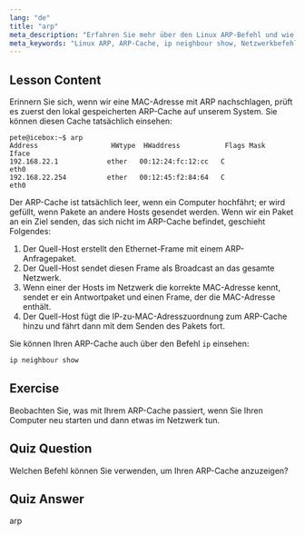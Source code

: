 ```yaml
---
lang: "de"
title: "arp"
meta_description: "Erfahren Sie mehr über den Linux ARP-Befehl und wie Sie Ihren ARP-Cache anzeigen können. Verstehen Sie die Rolle von ARP in der Netzwerkkommunikation. Ein Leitfaden für Anfänger zu ARP."
meta_keywords: "Linux ARP, ARP-Cache, ip neighbour show, Netzwerkbefehle, Linux-Netzwerk, Linux für Anfänger, Linux-Tutorial"
---
```


## Lesson Content

Erinnern Sie sich, wenn wir eine MAC-Adresse mit ARP nachschlagen, prüft es zuerst den lokal gespeicherten ARP-Cache auf unserem System. Sie können diesen Cache tatsächlich einsehen:

```
pete@icebox:~$ arp
Address                  HWtype  HWaddress           Flags Mask            Iface
192.168.22.1            ether   00:12:24:fc:12:cc   C                     eth0
192.168.22.254          ether   00:12:45:f2:84:64   C                     eth0
```

Der ARP-Cache ist tatsächlich leer, wenn ein Computer hochfährt; er wird gefüllt, wenn Pakete an andere Hosts gesendet werden. Wenn wir ein Paket an ein Ziel senden, das sich nicht im ARP-Cache befindet, geschieht Folgendes:

1. Der Quell-Host erstellt den Ethernet-Frame mit einem ARP-Anfragepaket.
2. Der Quell-Host sendet diesen Frame als Broadcast an das gesamte Netzwerk.
3. Wenn einer der Hosts im Netzwerk die korrekte MAC-Adresse kennt, sendet er ein Antwortpaket und einen Frame, der die MAC-Adresse enthält.
4. Der Quell-Host fügt die IP-zu-MAC-Adresszuordnung zum ARP-Cache hinzu und fährt dann mit dem Senden des Pakets fort.

Sie können Ihren ARP-Cache auch über den Befehl `ip` einsehen:

```bash
ip neighbour show
```

## Exercise

Beobachten Sie, was mit Ihrem ARP-Cache passiert, wenn Sie Ihren Computer neu starten und dann etwas im Netzwerk tun.

## Quiz Question

Welchen Befehl können Sie verwenden, um Ihren ARP-Cache anzuzeigen?

## Quiz Answer

arp
